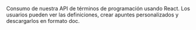 Consumo de nuestra API de términos de programación usando React. Los usuarios pueden ver las definiciones, crear apuntes personalizados y descargarlos en formato doc.